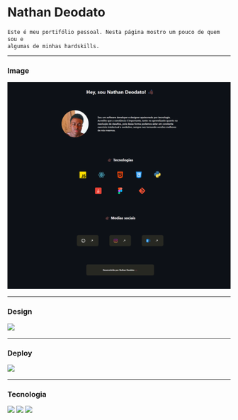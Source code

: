 # Nathan Deodato
    Este é meu portifólio pessoal. Nesta página mostro um pouco de quem sou e 
    algumas de minhas hardskills. 
    
---


### Image

<img src="./Assets/photo/HeyNathan.png">

---

### Design

<a href="https://www.figma.com/file/ELqzBwY6CAR8YucuNd0Gxm/NathanCode---Portif%C3%B3lio%2FBlog?type=design&t=liky6zaXwudgXeCn-6">
    <img src="https://img.shields.io/badge/Figma-F24E1E?style=for-the-badge&logo=figma&logoColor=white">
</a>

---

### Deploy

<a href="">
    <img src="https://img.shields.io/badge/Netlify-00C7B7?style=for-the-badge&logo=netlify&logoColor=white">
</a>

---

### Tecnologia

<img src="https://img.shields.io/badge/JavaScript-323330?style=for-the-badge&logo=javascript&logoColor=F7DF1E">

<img src="https://img.shields.io/badge/HTML5-E34F26?style=for-the-badge&logo=html5&logoColor=white">

<img src="https://img.shields.io/badge/CSS3-1572B6?style=for-the-badge&logo=css3&logoColor=white">
